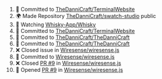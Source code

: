 <!--START_SECTION:activity-->
1. 📝 Committed to [TheDanniCraft/TerminalWebsite](https://github.com/TheDanniCraft/TerminalWebsite/commit/dc554b6d3ba445bda0def44148316ccf498c4880)
2. 🌍 Made Repository [TheDanniCraft/swatch-studio](https://github.com/TheDanniCraft/swatch-studio) public
3. 🔔 Watching [Whisky-App/Whisky](https://github.com/Whisky-App/Whisky)
4. 📝 Committed to [TheDanniCraft/TerminalWebsite](https://github.com/TheDanniCraft/TerminalWebsite/commit/68263ec2d75ee02dac636d873f05d3283290b361)
5. 📝 Committed to [TheDanniCraft/TheDanniCraft](https://github.com/TheDanniCraft/TheDanniCraft/commit/894b47e5c6a13ddd12f2b9e0498f25de627a58e0)
6. 📝 Committed to [TheDanniCraft/TheDanniCraft](https://github.com/TheDanniCraft/TheDanniCraft/commit/3e7a3bfd421974c8ce9ec64c1a947fae16a0f85a)
7. ❌ Closed issue in [Wiresense/wiresense.js](https://github.com/Wiresense/wiresense.js)
8. 📝 Committed to [Wiresense/wiresense.js](https://github.com/Wiresense/wiresense.js/commit/cdf3da4c40fbbc1aec1ef19100ddf5925d0d1d27)
9. ❌ Closed [PR #9](https://github.com/Wiresense/wiresense.js/pull/9) in [Wiresense/wiresense.js](https://github.com/Wiresense/wiresense.js)
10. 🚀 Opened [PR #9](https://github.com/Wiresense/wiresense.js/pull/9) in [Wiresense/wiresense.js](https://github.com/Wiresense/wiresense.js)
<!--END_SECTION:activity-->